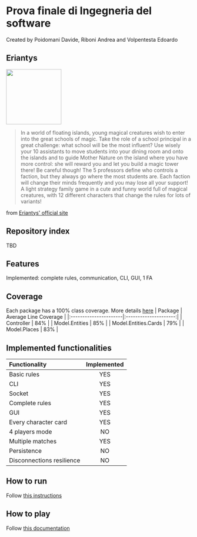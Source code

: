 # Prova finale di Ingegneria del software
Created by Poidomani Davide, Riboni Andrea and Volpentesta Edoardo

## Eriantys
<img src="https://craniointernational.com/2021/wp-content/uploads/2021/06/ERIANTYS-BOX-3D.png" width="150">

> In a world of floating islands, young magical creatures wish to enter into the great schools of magic. Take the role of a school principal in a great challenge:
what school will be the most influent? Use wisely your 10 assistants to move students into your dining room and onto the islands and to guide Mother Nature
on the island where you have more control: she will reward you and let you build a magic tower there! Be careful though! The 5 professors define who controls
a faction, but they always go where the most students are. Each faction will change their minds frequently and you may lose all your support! A light strategy
family game in a cute and funny world full of magical creatures, with 12 different characters that change the rules for lots of variants!

from [Eriantys' official site](https://craniointernational.com/products/eriantys/)

## Repository index
TBD

## Features
Implemented: complete rules, communication, CLI, GUI, 1 FA

## Coverage
Each package has a 100% class coverage. More details [here](https://github.com/AndreaRiboniPolimi/ing-sw-2022-poidomani-riboni-volpentesta/blob/main/deliverables/full-coverage.md)
| Package               | Average Line Coverage |
|:----------------------|:---------------------:|
| Controller            | 84%                   |
| Model.Entities        | 85%                   |
| Model.Entities.Cards  | 79%                   |
| Model.Places          | 83%                   |

## Implemented functionalities
| Functionality             | Implemented           |
|:--------------------------|:---------------------:|
| Basic rules               | YES                   |
| CLI                       | YES                   |
| Socket                    | YES                   |
| Complete rules            | YES                   |
| GUI                       | YES                   |
| Every character card      | YES                   |
| 4 players mode            | NO                    |
| Multiple matches          | YES                   |
| Persistence               | NO                    |
| Disconnections resilience | NO                    |

## How to run
Follow [this instructions](https://github.com/AndreaRiboniPolimi/ing-sw-2022-poidomani-riboni-volpentesta/blob/main/deliverables/startup.md)

## How to play
Follow [this documentation]()
